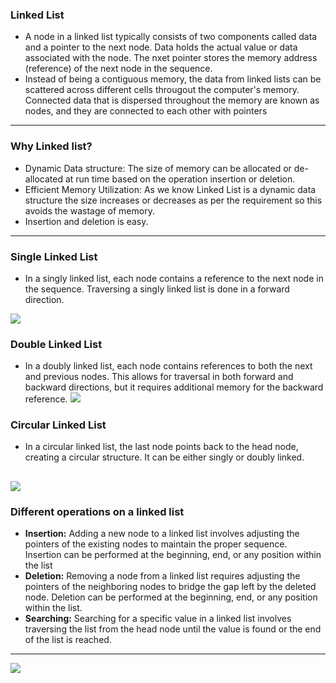 ### Linked List

- A node in a linked list typically consists of two components called data and a pointer to the next node. Data holds the actual value or data associated with the node. The nxet pointer stores the memory address (reference) of the next node in the sequence.
- Instead of being a contiguous memory, the data from linked lists can be scattered across different cells througout the computer's memory. Connected data that is dispersed throughout the memory are known as nodes, and they are connected to each other with pointers

--- 
### Why Linked list?
- Dynamic Data structure: The size of memory can be allocated or de-allocated at run time based on the operation insertion or deletion.
- Efficient Memory Utilization: As we know Linked List is a dynamic data structure the size increases or decreases as per the requirement so this avoids the wastage of memory. 
- Insertion and deletion is easy. 
--- 
### Single Linked List
- In a singly linked list, each node contains a reference to the next node in the sequence. Traversing a singly linked list is done in a forward direction.

![](https://media.geeksforgeeks.org/wp-content/uploads/20220712172013/Singlelinkedlist.png)

### Double Linked List
- In a doubly linked list, each node contains references to both the next and previous nodes. This allows for traversal in both forward and backward directions, but it requires additional memory for the backward reference.
![](https://media.geeksforgeeks.org/wp-content/uploads/20220712180755/Doublylinkedlist.png)

### Circular Linked List
-  In a circular linked list, the last node points back to the head node, creating a circular structure. It can be either singly or doubly linked.

![](https://media.geeksforgeeks.org/wp-content/uploads/20220712181336/Circularlinkedlist.png)
---
### Different operations on a linked list 
- **Insertion:** Adding a new node to a linked list involves adjusting the pointers of the existing nodes to maintain the proper sequence. Insertion can be performed at the beginning, end, or any position within the list
- **Deletion:** Removing a node from a linked list requires adjusting the pointers of the neighboring nodes to bridge the gap left by the deleted node. Deletion can be performed at the beginning, end, or any position within the list.
- **Searching:** Searching for a specific value in a linked list involves traversing the list from the head node until the value is found or the end of the list is reached.
---
![](https://i.stack.imgur.com/d1jQc.png)